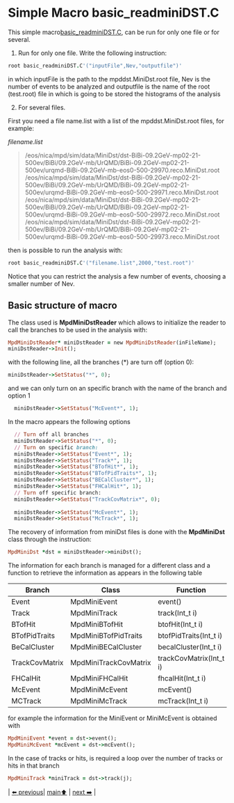 # Simple Macro basic_readminiDST.C

This simple macro[basic_readminiDST.C](https://github.com/iamaldonado/Macros_ANA/tree/main/simpleRead/minidst/basic_readminiDST.C),
can be run for only one file or for several.


 1. Run for only one file.
 Write the following instruction: 

```ruby
root basic_readminiDST.C'("inputFile",Nev,"outputfile")'
```

in which inputFile is the path to the mpddst.MiniDst.root file, Nev is the number of events to be analyzed and outputfile is the name of the root (test.root) file in which is going to be stored the histograms of the analysis
 
 2. For several files.

First you need a file name.list with a list of the mpddst.MiniDst.root files, for example:

*filename.list*

> /eos/nica/mpd/sim/data/MiniDst/dst-BiBi-09.2GeV-mp02-21-500ev/BiBi/09.2GeV-mb/UrQMD/BiBi-09.2GeV-mp02-21-500ev/urqmd-BiBi-09.2GeV-mb-eos0-500-29970.reco.MiniDst.root
> /eos/nica/mpd/sim/data/MiniDst/dst-BiBi-09.2GeV-mp02-21-500ev/BiBi/09.2GeV-mb/UrQMD/BiBi-09.2GeV-mp02-21-500ev/urqmd-BiBi-09.2GeV-mb-eos0-500-29971.reco.MiniDst.root
> /eos/nica/mpd/sim/data/MiniDst/dst-BiBi-09.2GeV-mp02-21-500ev/BiBi/09.2GeV-mb/UrQMD/BiBi-09.2GeV-mp02-21-500ev/urqmd-BiBi-09.2GeV-mb-eos0-500-29972.reco.MiniDst.root
> /eos/nica/mpd/sim/data/MiniDst/dst-BiBi-09.2GeV-mp02-21-500ev/BiBi/09.2GeV-mb/UrQMD/BiBi-09.2GeV-mp02-21-500ev/urqmd-BiBi-09.2GeV-mb-eos0-500-29973.reco.MiniDst.root

then is possible to run the analysis with:

```ruby
root basic_readminiDST.C'("filename.list",2000,"test.root")'

```
Notice that you can restrict the analysis a few number of events, choosing a smaller number of Nev.


## Basic structure of macro 

The class used is __MpdMiniDstReader__ which allows to initialize the reader to call the branches to be used in the analysis with:

```ruby 
MpdMiniDstReader* miniDstReader = new MpdMiniDstReader(inFileName);
miniDstReader->Init();
```
with the following line, all the branches (\*) are turn off (option 0):

```ruby
miniDstReader->SetStatus("*", 0); 
```

and we can only turn on an specific branch with the name of the branch and option 1

```ruby
  miniDstReader->SetStatus("McEvent*", 1);
```

In the macro appears the following options

```ruby
  // Turn off all branches
  miniDstReader->SetStatus("*", 0);  
  // Turn on specific branch:             
  miniDstReader->SetStatus("Event*", 1);          
  miniDstReader->SetStatus("Track*", 1);
  miniDstReader->SetStatus("BTofHit*", 1);
  miniDstReader->SetStatus("BTofPidTraits*", 1);
  miniDstReader->SetStatus("BECalCluster*", 1);
  miniDstReader->SetStatus("FHCalHit*", 1);
  // Turn off specific branch:
  miniDstReader->SetStatus("TrackCovMatrix*", 0);
   
  miniDstReader->SetStatus("McEvent*", 1);
  miniDstReader->SetStatus("McTrack*", 1);
```

The recovery of information from miniDst files is done with the __MpdMiniDst__ class through the instruction:

```ruby
MpdMiniDst *dst = miniDstReader->miniDst();
```

The information for each branch is managed for a different class and a function to retrieve the information as appears in the following table

|Branch|Class |Function|
|------|------|------|
|Event|MpdMiniEvent|event()|
|Track|MpdMiniTrack|track(Int\_t i)|
|BTofHit|MpdMiniBTofHit|btofHit(Int\_t i)|
|BTofPidTraits|MpdMiniBTofPidTraits|btofPidTraits(Int\_t i)|
|BeCalCluster|MpdMiniBECalCluster|becalCluster(Int\_t i)|
|TrackCovMatrix|MpdMiniTrackCovMatrix|trackCovMatrix(Int\_t i)|
|FHCalHit|MpdMiniFHCalHit|fhcalHit(Int\_t i)|
|McEvent|MpdMiniMcEvent|mcEvent()|
|MCTrack|MpdMiniMcTrack|mcTrack(Int\_t i)|

for example the information for the MiniEvent or MiniMcEvent  is obtained with
```ruby
MpdMiniEvent *event = dst->event();
MpdMiniMcEvent *mcEvent = dst->mcEvent(); 
```
In the case of tracks or hits, is required a loop over the number of tracks or hits in that branch 

```ruby 
MpdMiniTrack *miniTrack = dst->track(j);
``` 



| [:arrow_left: previous](../mpddst/README.md)| [main:arrow_up:](../../README.md) | [next :arrow_right:](../../mpddstm/README.md) |

